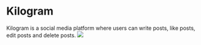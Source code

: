 # Kilogram
Kilogram is a social media platform where users can write posts, like posts, edit posts and delete posts.
![](https://SleepyVigilantSolution.supcoolak.repl.co)

